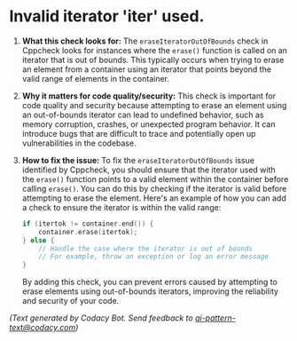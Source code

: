 # Invalid iterator 'iter' used.

1. **What this check looks for:**
   The `eraseIteratorOutOfBounds` check in Cppcheck looks for instances where the `erase()` function is called on an iterator that is out of bounds. This typically occurs when trying to erase an element from a container using an iterator that points beyond the valid range of elements in the container.

2. **Why it matters for code quality/security:**
   This check is important for code quality and security because attempting to erase an element using an out-of-bounds iterator can lead to undefined behavior, such as memory corruption, crashes, or unexpected program behavior. It can introduce bugs that are difficult to trace and potentially open up vulnerabilities in the codebase.

3. **How to fix the issue:**
   To fix the `eraseIteratorOutOfBounds` issue identified by Cppcheck, you should ensure that the iterator used with the `erase()` function points to a valid element within the container before calling `erase()`. You can do this by checking if the iterator is valid before attempting to erase the element. Here's an example of how you can add a check to ensure the iterator is within the valid range:

   ```cpp
   if (itertok != container.end()) {
       container.erase(itertok);
   } else {
       // Handle the case where the iterator is out of bounds
       // For example, throw an exception or log an error message
   }
   ```
   By adding this check, you can prevent errors caused by attempting to erase elements using out-of-bounds iterators, improving the reliability and security of your code.

_(Text generated by Codacy Bot. Send feedback to ai-pattern-text@codacy.com)_
